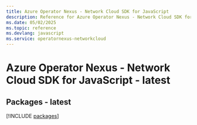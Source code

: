 ```yaml
---
title: Azure Operator Nexus - Network Cloud SDK for JavaScript
description: Reference for Azure Operator Nexus - Network Cloud SDK for JavaScript
ms.date: 05/02/2025
ms.topic: reference
ms.devlang: javascript
ms.service: operatornexus-networkcloud
---
```

# Azure Operator Nexus - Network Cloud SDK for JavaScript - latest
## Packages - latest
[!INCLUDE [packages](operator-nexus---network-cloud-index.md)]